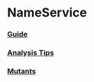 # NameService
### [Guide](https://github.com/cosmos/sdk-application-tutorial)
### [Analysis Tips](https://github.com/bluesky0125/sdk-application-tutorial/blob/master/Digest.md)
### [Mutants](https://github.com/bluesky0125/htdfservice)


